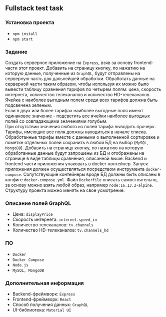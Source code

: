 ## Fullstack test task
### Установка проекта

- `npm install`
- `npm start`

### Задание
Создать серверное приложение на `Express`, взяв за основу frontend-части этот проект.
Добавить на страницу кнопку, по нажатию на которую данные, полученные из `GraphQL`, будут отправлены на серверную часть для дальнейшей обработки.
Обработать данные на серверной части таким образом, чтобы используя их можно было вывести таблицу сравнения тарифов по четырем полям: цена, скорость интернета, количество телеканалов и количество HD-телеканалов.  
Ячейка с наиболее выгодным полем среди всех тарифов должна быть подсвечена зеленым.  
Если в двух или более тарифах наиболее выгодные поля имеют одинаковое значение - подсветить все ячейки наиболее выгодных полей со совпадающими значениями голубым.  
При отсутствии значения любого из полей тарифа выводить прочерк.  
Тарифы, имеющие все поля должны находиться в начале списка.
Обработанные тарифы вместе с данными о выполненной сортировке и пометке отдельных полей сохранить в любой БД на выбор (`MySQL`, `MongoDB`).
Добавить на страницу кнопку, по нажатию на которую обработанные данные будут запрошены из БД и отображены на странице в виде таблицы сравнения, описанной выше.
Backend и frontend части приложения упаковать в docker-контейнер. Запуск приложения должен осуществляться посредством инструмента `docker-compose`.
Сопутствующие контейнеры вроде БД должны быть описаны в конфиге `docker-compose.yml`. 
Файл `Dockerfile` описать самостоятельно, за основу можно взять любой образ, например `node:16.13.2-alpine`.  
Структуру проекта можно менять на свое усмотрение.

### Описание полей GraphQL
- Цена: `displayPrice`
- Скорость интернета: `internet.speed_in`
- Количество телеканалов: `tv.channels`
- Количество HD-телеканалов: `tv.channels_hd`

### ПО
- `Docker`
- `Docker Compose`
- `Node.js`
- `MySQL, MongoDB`

### Дополнительная информация
- Backend-фреймворк: `Express`
- Frontend-фреймворк: `React`
- Способ получения данных: `GraphQL`
- UI-библиотека: `Material UI`
